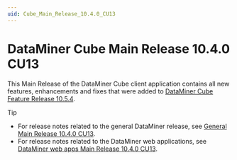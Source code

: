 ```yaml
---
uid: Cube_Main_Release_10.4.0_CU13
---
```


# DataMiner Cube Main Release 10.4.0 CU13

This Main Release of the DataMiner Cube client application contains all new features, enhancements and fixes that were added to [DataMiner Cube Feature Release 10.5.4](xref:Cube_Feature_Release_10.5.4).

> [!TIP]
>
> - For release notes related to the general DataMiner release, see [General Main Release 10.4.0 CU13](xref:General_Main_Release_10.4.0_CU13).
> - For release notes related to the DataMiner web applications, see [DataMiner web apps Main Release 10.4.0 CU13](xref:Web_apps_Main_Release_10.4.0_CU13).
